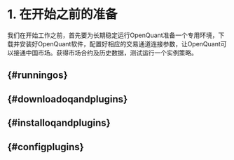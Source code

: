 # 1. 在开始之前的准备

我们在开始工作之前，首先要为长期稳定运行OpenQuant准备一个专用环境，下载并安装好OpenQuant软件，配置好相应的交易通道连接参数，让OpenQuant可以接通中国市场。获得市场合约及历史数据，测试运行一个实例策略。

##  {#runningos}

##  {#downloadoqandplugins}

##  {#installoqandplugins}

##  {#configplugins}



